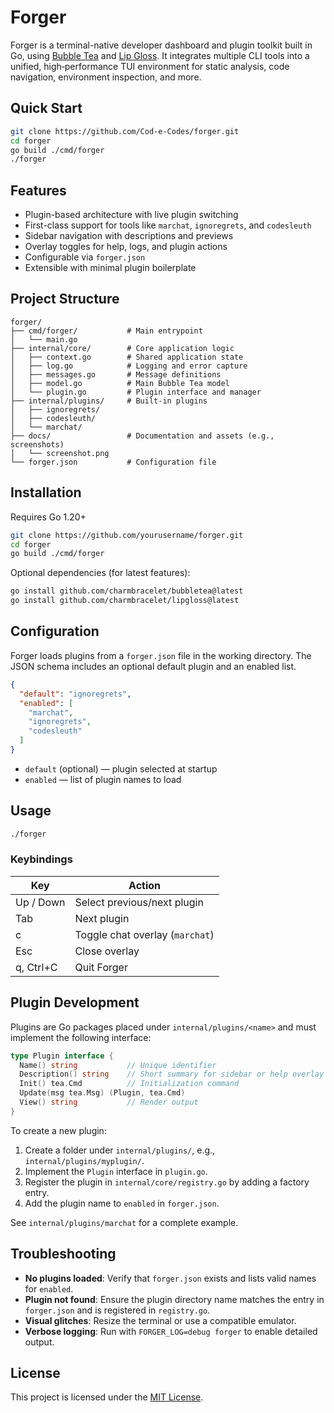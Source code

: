 # Forger

Forger is a terminal-native developer dashboard and plugin toolkit built in Go, using [Bubble Tea](https://github.com/charmbracelet/bubbletea) and [Lip Gloss](https://github.com/charmbracelet/lipgloss). It integrates multiple CLI tools into a unified, high‑performance TUI environment for static analysis, code navigation, environment inspection, and more.

## Quick Start

```bash
git clone https://github.com/Cod-e-Codes/forger.git
cd forger
go build ./cmd/forger
./forger
```

## Features

* Plugin-based architecture with live plugin switching
* First-class support for tools like `marchat`, `ignoregrets`, and `codesleuth`
* Sidebar navigation with descriptions and previews
* Overlay toggles for help, logs, and plugin actions
* Configurable via `forger.json`
* Extensible with minimal plugin boilerplate

## Project Structure

```
forger/
├── cmd/forger/           # Main entrypoint
│   └── main.go
├── internal/core/        # Core application logic
│   ├── context.go        # Shared application state
│   ├── log.go            # Logging and error capture
│   ├── messages.go       # Message definitions
│   ├── model.go          # Main Bubble Tea model
│   └── plugin.go         # Plugin interface and manager
├── internal/plugins/     # Built-in plugins
│   ├── ignoregrets/
│   ├── codesleuth/
│   └── marchat/
├── docs/                 # Documentation and assets (e.g., screenshots)
│   └── screenshot.png
└── forger.json           # Configuration file
```

## Installation

Requires Go 1.20+

```bash
git clone https://github.com/yourusername/forger.git
cd forger
go build ./cmd/forger
```

Optional dependencies (for latest features):

```bash
go install github.com/charmbracelet/bubbletea@latest
go install github.com/charmbracelet/lipgloss@latest
```

## Configuration

Forger loads plugins from a `forger.json` file in the working directory. The JSON schema includes an optional default plugin and an enabled list.

```json
{
  "default": "ignoregrets",
  "enabled": [
    "marchat",
    "ignoregrets",
    "codesleuth"
  ]
}
```

* `default` (optional) — plugin selected at startup
* `enabled`         — list of plugin names to load

## Usage

```bash
./forger
```

### Keybindings

| Key       | Action                          |
| --------- | ------------------------------- |
| Up / Down | Select previous/next plugin     |
| Tab       | Next plugin                     |
| c         | Toggle chat overlay (`marchat`) |
| Esc       | Close overlay                   |
| q, Ctrl+C | Quit Forger                     |

## Plugin Development

Plugins are Go packages placed under `internal/plugins/<name>` and must implement the following interface:

```go
type Plugin interface {
  Name() string           // Unique identifier
  Description() string    // Short summary for sidebar or help overlay
  Init() tea.Cmd          // Initialization command
  Update(msg tea.Msg) (Plugin, tea.Cmd)
  View() string           // Render output
}
```

To create a new plugin:

1. Create a folder under `internal/plugins/`, e.g., `internal/plugins/myplugin/`.
2. Implement the `Plugin` interface in `plugin.go`.
3. Register the plugin in `internal/core/registry.go` by adding a factory entry.
4. Add the plugin name to `enabled` in `forger.json`.

See `internal/plugins/marchat` for a complete example.

## Troubleshooting

* **No plugins loaded**: Verify that `forger.json` exists and lists valid names for `enabled`.
* **Plugin not found**: Ensure the plugin directory name matches the entry in `forger.json` and is registered in `registry.go`.
* **Visual glitches**: Resize the terminal or use a compatible emulator.
* **Verbose logging**: Run with `FORGER_LOG=debug forger` to enable detailed output.

## License

This project is licensed under the [MIT License](./LICENSE).
